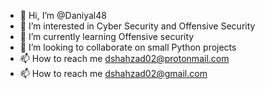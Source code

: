 - 👋 Hi, I’m @Daniyal48
- 👀 I’m interested in Cyber Security and Offensive Security
- 🌱 I’m currently learning Offensive security
- 💞️ I’m looking to collaborate on small Python projects
- 📫 How to reach me dshahzad02@protonmail.com
- 📫 How to reach me dshahzad02@gmail.com
